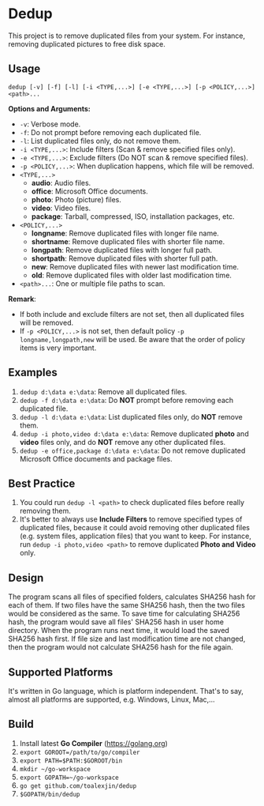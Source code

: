 # Dedup

This project is to remove duplicated files from your system.
For instance, removing duplicated pictures to free disk space.

## Usage

```
dedup [-v] [-f] [-l] [-i <TYPE,...>] [-e <TYPE,...>] [-p <POLICY,...>] <path>...
```

**Options and Arguments:**

- `-v`: Verbose mode.
- `-f`: Do not prompt before removing each duplicated file.
- `-l`: List duplicated files only, do not remove them.
- `-i <TYPE,...>`: Include filters (Scan & remove specified files only).
- `-e <TYPE,...>`: Exclude filters (Do NOT scan & remove specified files).
- `-p <POLICY,...>`: When duplication happens, which file will be removed.
- `<TYPE,...>`
    - **audio**: Audio files.
    - **office**: Microsoft Office documents.
    - **photo**: Photo (picture) files.
    - **video**: Video files.
    - **package**: Tarball, compressed, ISO, installation packages, etc.
- `<POLICY,...>`
    - **longname**: Remove duplicated files with longer file name.
    - **shortname**: Remove duplicated files with shorter file name.
    - **longpath**: Remove duplicated files with longer full path.
    - **shortpath**: Remove duplicated files with shorter full path.
    - **new**: Remove duplicated files with newer last modification time.
    - **old**: Remove duplicated files with older last modification time.
- `<path>...`:  One or multiple file paths to scan.

**Remark**:

- If both include and exclude filters are not set, then
  all duplicated files will be removed.
- If `-p <POLICY,...>` is not set, then default policy
  `-p longname,longpath,new` will be used. Be aware
  that the order of policy items is very important.

## Examples

1. `dedup d:\data e:\data`: Remove all duplicated files.
2. `dedup -f d:\data e:\data`: Do **NOT** prompt before removing each duplicated file.
3. `dedup -l d:\data e:\data`: List duplicated files only, do **NOT** remove them.
4. `dedup -i photo,video d:\data e:\data`: Remove duplicated **photo** and **video**
   files only, and do **NOT** remove any other duplicated files.
5. `dedup -e office,package d:\data e:\data`: Do not remove duplicated
   Microsoft Office documents and package files.

## Best Practice

1. You could run `dedup -l <path>` to check duplicated files before really removing them.
2. It's better to always use **Include Filters** to remove specified types of
   duplicated files, because it could avoid removing other duplicated files
   (e.g. system files, application files) that you want to keep. For instance,
   run `dedup -i photo,video <path>` to remove duplicated **Photo and Video** only.

## Design

The program scans all files of specified folders, calculates SHA256 hash
for each of them. If two files have the same SHA256 hash, then the two files
would be considered as the same. To save time for calculating SHA256 hash,
the program would save all files' SHA256 hash in user home directory.
When the program runs next time, it would load the saved SHA256 hash first.
If file size and last modification time are not changed, then the program
would not calculate SHA256 hash for the file again.

## Supported Platforms

It's written in Go language, which is platform independent.
That's to say, almost all platforms are supported,
e.g. Windows, Linux, Mac,...

## Build

1. Install latest **Go Compiler** (https://golang.org)
2. `export GOROOT=/path/to/go/compiler`
3. `export PATH=$PATH:$GOROOT/bin`
4. `mkdir ~/go-workspace`
5. `export GOPATH=~/go-workspace`
6. `go get github.com/toalexjin/dedup`
7. `$GOPATH/bin/dedup`
